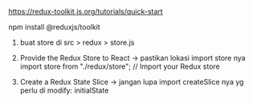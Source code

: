 https://redux-toolkit.js.org/tutorials/quick-start

npm install @reduxjs/toolkit

1. buat store di src > redux > store.js

2. Provide the Redux Store to React
   -> pastikan lokasi import store nya
   import store from "./redux/store"; // Import your Redux store

3. Create a Redux State Slice
   -> jangan lupa import createSlice nya
   yg perlu di modify: initialState
